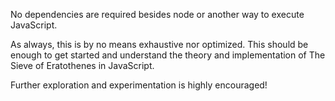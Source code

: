 No dependencies are required besides node or another way to execute JavaScript.

As always, this is by no means exhaustive nor optimized. This should be enough to get started and understand the theory and implementation of The Sieve of Eratothenes in JavaScript.

Further exploration and experimentation is highly encouraged!